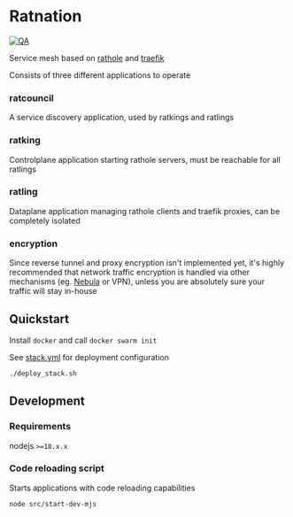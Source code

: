 # Ratnation 

[![QA](https://github.com/firecow/ratnation/actions/workflows/quality-assurance.yml/badge.svg)](https://github.com/firecow/ratnation/actions/workflows/quality-assurance.yml)

Service mesh based on [rathole](https://github.com/rapiz1/rathole) and [traefik](https://github.com/traefik/traefik)

Consists of three different applications to operate

### ratcouncil
A service discovery application, used by ratkings and ratlings

### ratking
Controlplane application starting rathole servers, must be reachable for all ratlings

### ratling
Dataplane application managing rathole clients and traefik proxies, can be completely isolated

### encryption
Since reverse tunnel and proxy encryption isn't implemented yet, it's highly recommended that network traffic encryption is handled via other mechanisms (eg. [Nebula](https://github.com/slackhq/nebula) or VPN), unless you are absolutely sure your traffic will stay in-house


## Quickstart

Install `docker` and call `docker swarm init`

See [stack.yml](./examples/docker-swarm/stack.yml) for deployment configuration

```bash
./deploy_stack.sh
```

## Development

### Requirements
nodejs `>=18.x.x`

### Code reloading script
Starts applications with code reloading capabilities

```
node src/start-dev-mjs
```
